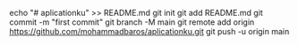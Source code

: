 echo "# aplicationku" >> README.md
  git init
  git add README.md
  git commit -m "first commit"
  git branch -M main
  git remote add origin https://github.com/mohammadbaros/aplicationku.git
  git push -u origin main
